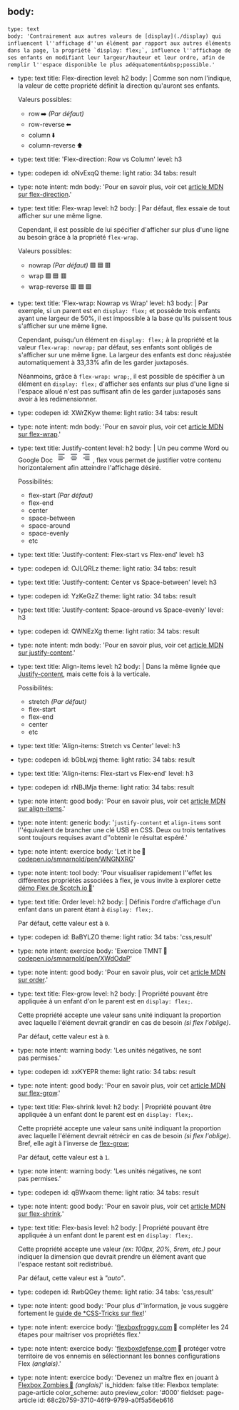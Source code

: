 body:
  -
    type: text
    body: 'Contrairement aux autres valeurs de [display](./display) qui influencent l''affichage d''un élément par rapport aux autres éléments dans la page, la propriété `display: flex;`, influence l''affichage de ses enfants en modifiant leur largeur/hauteur et leur ordre, afin de remplir l''espace disponible le plus adéquatement&nbsp;possible.'
  -
    type: text
    title: Flex-direction
    level: h2
    body: |
      Comme son nom l'indique, la valeur de cette propriété définit la direction qu'auront ses&nbsp;enfants. 
      
      Valeurs possibles:
      
      - row&thinsp;➡️ _(Par défaut)_
      - row-reverse&thinsp;⬅️
      - column&thinsp;⬇️
      - column-reverse&thinsp;⬆️
  -
    type: text
    title: 'Flex-direction: Row vs Column'
    level: h3
  -
    type: codepen
    id: oNvExqQ
    theme: light
    ratio: 34
    tabs: result
  -
    type: note
    intent: mdn
    body: 'Pour en savoir plus, voir cet [article MDN sur&nbsp;flex-direction](https://developer.mozilla.org/fr/docs/Web/CSS/flex-direction).'
  -
    type: text
    title: Flex-wrap
    level: h2
    body: |
      Par défaut, flex essaie de tout afficher sur une même&nbsp;ligne. 
      
      Cependant, il est possible de lui spécifier d'afficher sur plus d'une ligne au besoin grâce à la propriété `flex-wrap`.
      
      Valeurs possibles:
      
      - nowrap _(Par défaut)_ 
      🟩&#8239;🟦&#8239;🟥
      - wrap 
      🟩&#8239;🟦
      🟥
      - wrap-reverse
      🟥
      🟦&#8239;🟩
  -
    type: text
    title: 'Flex-wrap: Nowrap vs Wrap'
    level: h3
    body: |
      Par exemple, si un parent est en `display: flex;` et possède trois enfants ayant une largeur de 50%, il est impossible à la base qu'ils puissent tous s'afficher sur une même&nbsp;ligne. 
      
      Cependant, puisqu'un élément en `display: flex;` à la propriété et la valeur `flex-wrap: nowrap;` par défaut, ses enfants sont obligés de s'afficher sur une même ligne. La largeur des enfants est donc réajustée automatiquement à 33,33% afin de les garder&nbsp;juxtaposés.
      
      Néanmoins, grâce à `flex-wrap: wrap;`, il est possible de spécifier à un élément en `display: flex;` d'afficher ses enfants sur plus d'une ligne si l'espace alloué n'est pas suffisant afin de les garder juxtaposés sans avoir à les&nbsp;redimensionner.
  -
    type: codepen
    id: XWrZKyw
    theme: light
    ratio: 34
    tabs: result
  -
    type: note
    intent: mdn
    body: 'Pour en savoir plus, voir cet [article MDN sur&nbsp;flex-wrap](https://developer.mozilla.org/fr/docs/Web/CSS/flex-wrap).'
  -
    type: text
    title: Justify-content
    level: h2
    body: |
      Un peu comme Word ou Google Doc ![justify-content](/assets/articles/justify-content.png), flex vous permet de justifier votre contenu horizontalement afin atteindre l'affichage désiré.
      
      Possibilités:
      
      - flex-start _(Par défaut)_
      - flex-end
      - center
      - space-between
      - space-around
      - space-evenly
      - etc
  -
    type: text
    title: 'Justify-content: Flex-start vs Flex-end'
    level: h3
  -
    type: codepen
    id: OJLQRLz
    theme: light
    ratio: 34
    tabs: result
  -
    type: text
    title: 'Justify-content: Center vs Space-between'
    level: h3
  -
    type: codepen
    id: YzKeGzZ
    theme: light
    ratio: 34
    tabs: result
  -
    type: text
    title: 'Justify-content: Space-around vs Space-evenly'
    level: h3
  -
    type: codepen
    id: QWNEzXg
    theme: light
    ratio: 34
    tabs: result
  -
    type: note
    intent: mdn
    body: 'Pour en savoir plus, voir cet [article MDN sur&nbsp;justify-content](https://developer.mozilla.org/fr/docs/Web/CSS/justify-content).'
  -
    type: text
    title: Align-items
    level: h2
    body: |
      Dans la même lignée que [Justify-content](#justify-content), mais cette fois à la verticale.
      
      Possibilités:
      
      - stretch _(Par défaut)_
      - flex-start
      - flex-end
      - center
      - etc
  -
    type: text
    title: 'Align-items: Stretch vs Center'
    level: h3
  -
    type: codepen
    id: bGbLwpj
    theme: light
    ratio: 34
    tabs: result
  -
    type: text
    title: 'Align-items: Flex-start vs Flex-end'
    level: h3
  -
    type: codepen
    id: rNBJMja
    theme: light
    ratio: 34
    tabs: result
  -
    type: note
    intent: good
    body: 'Pour en savoir plus, voir cet [article MDN sur&nbsp;align-items](https://developer.mozilla.org/fr/docs/Web/CSS/align-items).'
  -
    type: note
    intent: generic
    body: '`justify-content` et `align-items` sont l''équivalent de brancher une clé USB en CSS. Deux ou trois tentatives sont toujours requises avant d''obtenir le résultat&nbsp;espéré.'
  -
    type: note
    intent: exercice
    body: 'Let it be&thinsp;🎸 [codepen.io/smnarnold/pen/WNGNXRG](https://codepen.io/smnarnold/pen/WNGNXRG?editors=0100)'
  -
    type: note
    intent: tool
    body: 'Pour visualiser rapidement l''effet les différentes propriétés associées à flex, je vous invite à explorer cette [démo Flex de&nbsp;Scotch.io&thinsp;🥃](https://demos.scotch.io/visual-guide-to-css3-flexbox-flexbox-playground/demos/)'
  -
    type: text
    title: Order
    level: h2
    body: |
      Définis l'ordre d'affichage d'un enfant dans un parent étant à `display: flex;`.
      
      Par défaut, cette valeur est à&nbsp;`0`.
  -
    type: codepen
    id: BaBYLZO
    theme: light
    ratio: 34
    tabs: 'css,result'
  -
    type: note
    intent: exercice
    body: 'Exercice TMNT&thinsp;🐢 [codepen.io/smnarnold/pen/XWdOdaP](https://codepen.io/smnarnold/pen/XWdOdaP?editors=110)'
  -
    type: note
    intent: good
    body: 'Pour en savoir plus, voir cet [article MDN sur&nbsp;order](https://developer.mozilla.org/fr/docs/Web/CSS/order).'
  -
    type: text
    title: Flex-grow
    level: h2
    body: |
      Propriété pouvant être appliquée à un enfant d'on le parent est en `display: flex;`. 
      
      Cette propriété accepte une valeur sans unité indiquant la proportion avec laquelle l'élément devrait grandir en cas de besoin _(si&nbsp;flex&nbsp;l'oblige)_.
      
      Par défaut, cette valeur est à&nbsp;`0`.
  -
    type: note
    intent: warning
    body: 'Les unités négatives, ne sont pas&nbsp;permises.'
  -
    type: codepen
    id: xxKYEPR
    theme: light
    ratio: 34
    tabs: result
  -
    type: note
    intent: good
    body: 'Pour en savoir plus, voir cet [article MDN sur&nbsp;flex-grow](https://developer.mozilla.org/fr/docs/Web/CSS/flex-grow).'
  -
    type: text
    title: Flex-shrink
    level: h2
    body: |
      Propriété pouvant être appliquée à un enfant dont le parent est en `display: flex;`. 
      
      Cette propriété accepte une valeur sans unité indiquant la proportion avec laquelle l'élément devrait rétrécir en cas de besoin _(si flex l'oblige)_. Bref, elle agit à l'inverse de&nbsp;[flex-grow](#flex-grow);
      
      Par défaut, cette valeur est à&nbsp;`1`.
  -
    type: note
    intent: warning
    body: 'Les unités négatives, ne sont pas&nbsp;permises.'
  -
    type: codepen
    id: qBWxaom
    theme: light
    ratio: 34
    tabs: result
  -
    type: note
    intent: good
    body: 'Pour en savoir plus, voir cet [article MDN sur&nbsp;flex-shrink](https://developer.mozilla.org/fr/docs/Web/CSS/flex-shrink).'
  -
    type: text
    title: Flex-basis
    level: h2
    body: |
      Propriété pouvant être appliquée à un enfant dont le parent est en `display: flex;`. 
      
      Cette propriété accepte une valeur _(ex: 100px, 20%, 5rem, etc.)_ pour indiquer la dimension que devrait prendre un élément avant que l'espace restant soit redistribué.
      
      Par défaut, cette valeur est à _"auto"_.
  -
    type: codepen
    id: RwbQGey
    theme: light
    ratio: 34
    tabs: 'css,result'
  -
    type: note
    intent: good
    body: 'Pour plus d''information, je vous suggère fortement le [guide de *️CSS-Tricks sur&nbsp;flex](https://css-tricks.com/snippets/css/a-guide-to-flexbox/)!'
  -
    type: note
    intent: exercice
    body: '[flexboxfroggy.com](https://flexboxfroggy.com/#fr)&thinsp;🐸 compléter les 24 étapes pour maitriser vos propriétés&nbsp;flex.'
  -
    type: note
    intent: exercice
    body: '[flexboxdefense.com](http://www.flexboxdefense.com/)&thinsp;🗼 protéger votre territoire de vos ennemis en sélectionnant les bonnes configurations Flex&nbsp;_(anglais)_.'
  -
    type: note
    intent: exercice
    body: 'Devenez un maître flex en jouant à [Flexbox&nbsp;Zombies&thinsp;🧟](https://mastery.games/flexboxzombies/) _(anglais)_'
is_hidden: false
title: Flexbox
template: page-article
color_scheme: auto
preview_color: '#000'
fieldset: page-article
id: 68c2b759-3710-46f9-9799-a0f5a56eb616
